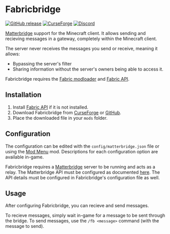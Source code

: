 # Fabricbridge

[![GitHub release](https://img.shields.io/github/release/haykam821/Fabricbridge.svg?style=popout&label=github)](https://github.com/haykam821/Fabricbridge/releases/latest)
[![CurseForge](https://img.shields.io/static/v1?style=popout&label=curseforge&message=project&color=6441A4)](https://www.curseforge.com/minecraft/mc-mods/fabricbridge)
[![Discord](https://img.shields.io/static/v1?style=popout&label=chat&message=discord&color=7289DA)](https://discord.gg/JUR8mMy)

[Matterbridge](https://github.com/42wim/matterbridge) support for the Minecraft client. It allows sending and recieving messages in a gateway, completely within the Minecraft client.

The server never receives the messages you send or receive, meaning it allows:

* Bypassing the server's filter
* Sharing information without the server's owners being able to access it.

Fabricbridge requires the [Fabric modloader](https://fabricmc.net/use/) and [Fabric API](https://www.curseforge.com/minecraft/mc-mods/fabric-api).

## Installation

1. Install [Fabric API](https://www.curseforge.com/minecraft/mc-mods/fabric-api) if it is not installed.
2. Download Fabricbridge from [CurseForge](https://www.curseforge.com/minecraft/mc-mods/fabricbridge/files) or [GitHub](https://github.com/haykam821/Fabricbridge/releases).
3. Place the downloaded file in your `mods` folder.

## Configuration

The configuration can be edited with the `config/matterbridge.json` file or using the [Mod Menu](https://www.curseforge.com/minecraft/mc-mods/modmenu) mod. Descriptions for each configuration option are available in-game.

Fabricbridge requires a [Matterbridge](https://github.com/42wim/matterbridge) server to be running and acts as a relay. The Matterbridge API must be configured as documented [here](https://github.com/42wim/matterbridge/wiki/Api#configure-matterbridgetoml). The API details must be configured in Fabricbridge's configuration file as well.

## Usage

After configuring Fabricbridge, you can recieve and send messages.

To recieve messages, simply wait in-game for a message to be sent through the bridge. To send messages, use the `/fb <message>` command (with the message to send).

